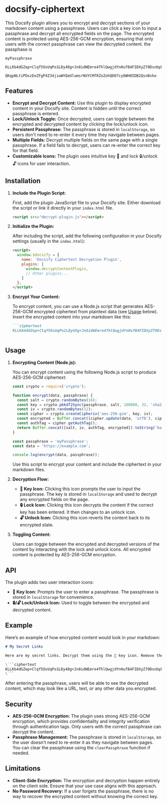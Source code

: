 # docsify-ciphertext

This Docsify plugin allows you to encrypt and decrypt sections of your markdown content using a passphrase. Users can click a key icon to input a passphrase and decrypt all encrypted fields on the page. The encrypted content is protected using AES-256-GCM encryption, ensuring that only users with the correct passphrase can view the decrypted content.
the passphase is
```
myPassphrase
```


```ciphertext
KLLKb4dGZep+Clqf5OsUqPo1LDy48g+Jn8idWEmre4ThlQwgjdYnHufB4FIDXyZ70Dsnbp5VbhuHbto4ZfR1
```



```ciphertext
QKqpNLtiPDxzEeZFgP4Z34jiwWYQeUlumsrNXYCMfRZoZohQD07cy6WH0IDB2QsnBvko
```



## Features

- **Encrypt and Decrypt Content:** Use this plugin to display encrypted content in your Docsify site. Content is hidden until the correct passphrase is entered.
- **Lock/Unlock Toggle:** Once decrypted, users can toggle between the encrypted and decrypted content by clicking the lock/unlock icon.
- **Persistent Passphrase:** The passphrase is stored in `localStorage`, so users don't need to re-enter it every time they navigate between pages.
- **Multiple Fields:** Decrypt multiple fields on the same page with a single passphrase. If a field fails to decrypt, users can re-enter the correct key for that field.
- **Customizable Icons:** The plugin uses intuitive key 🔑 and lock 🔒/unlock 🔓 icons for user interaction.

## Installation

1. **Include the Plugin Script:**

   First, add the plugin JavaScript file to your Docsify site. Either download the script or link it directly in your `index.html` file.

   ```html
   <script src="decrypt-plugin.js"></script>
   ```

2. **Initialize the Plugin:**

   After including the script, add the following configuration in your Docsify settings (usually in the `index.html`):

   ```html
   <script>
     window.$docsify = {
       name: 'Docsify Ciphertext Decryption Plugin',
       plugins: [
         window.decryptContentPlugin,
         // Other plugins...
       ]
     };
   </script>
   ```

3. **Encrypt Your Content:**

   To encrypt content, you can use a Node.js script that generates AES-256-GCM encrypted ciphertext from plaintext data (see [Usage](#usage) below). Insert the encrypted content into your markdown like this:

   ```markdown
   ```ciphertext
   KLLKb4dGZep+Clqf5OsUqPo1LDy48g+Jn8idWEmre4ThlQwgjdYnHufB4FIDXyZ70Dsnbp5VbhuHbto4ZfR1
   ```
   ```

## Usage

1. **Encrypting Content (Node.js):**

   You can encrypt content using the following Node.js script to produce AES-256-GCM ciphertext:

   ```javascript
   const crypto = require('crypto');

   function encrypt(data, passphrase) {
     const salt = crypto.randomBytes(16);
     const key = crypto.pbkdf2Sync(passphrase, salt, 100000, 32, 'sha256');
     const iv = crypto.randomBytes(12);
     const cipher = crypto.createCipheriv('aes-256-gcm', key, iv);
     const encrypted = Buffer.concat([cipher.update(data, 'utf8'), cipher.final()]);
     const authTag = cipher.getAuthTag();
     return Buffer.concat([salt, iv, authTag, encrypted]).toString('base64');
   }

   const passphrase = 'myPassphrase';
   const data = 'https://example.com';

   console.log(encrypt(data, passphrase));
   ```

   Use this script to encrypt your content and include the ciphertext in your markdown files.

2. **Decryption Flow:**

   - **🔑 Key Icon:** Clicking this icon prompts the user to input the passphrase. The key is stored in `localStorage` and used to decrypt any encrypted fields on the page.
   - **🔒 Lock Icon:** Clicking this icon decrypts the content if the correct key has been entered. It then changes to an unlock icon.
   - **🔓 Unlock Icon:** Clicking this icon reverts the content back to its encrypted state.

3. **Toggling Content:**

   Users can toggle between the encrypted and decrypted versions of the content by interacting with the lock and unlock icons. All encrypted content is protected by AES-256-GCM encryption.

## API

The plugin adds two user interaction icons:

- **🔑 Key Icon:** Prompts the user to enter a passphrase. The passphrase is stored in `localStorage` for convenience.
- **🔒/🔓 Lock/Unlock Icon:** Used to toggle between the encrypted and decrypted content.

## Example

Here’s an example of how encrypted content would look in your markdown:

```markdown
# My Secret Links

Here are my secret links. Decrypt them using the 🔑 key icon. Remove the backslash "\" to make it work

\```ciphertext
KLLKb4dGZep+Clqf5OsUqPo1LDy48g+Jn8idWEmre4ThlQwgjdYnHufB4FIDXyZ70Dsnbp5VbhuHbto4ZfR1
\```

```

After entering the passphrase, users will be able to see the decrypted content, which may look like a URL, text, or any other data you encrypted.

## Security

- **AES-256-GCM Encryption:** The plugin uses strong AES-256-GCM encryption, which provides confidentiality and integrity verification through authentication tags. Only users with the correct passphrase can decrypt the content.
- **Passphrase Management:** The passphrase is stored in `localStorage`, so the user doesn't need to re-enter it as they navigate between pages. You can clear the passphrase using the `clearPassphrase` function if needed.

## Limitations

- **Client-Side Encryption:** The encryption and decryption happen entirely on the client side. Ensure that your use case aligns with this approach.
- **No Password Recovery:** If a user forgets the passphrase, there is no way to recover the encrypted content without knowing the correct key.
